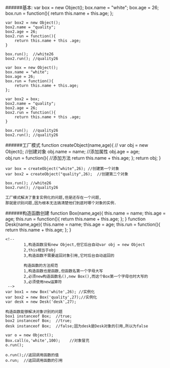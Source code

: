 ######基本:
    var box = new Object();
    box.name = "white";
    box.age = 26;
    box.run = function(){
    	return this.name + this.age;
    };

    var box2 = new Object();
    box2.name = "quality";
    box2.age = 26;
    box2.run = function(){
    	return this.name + this .age;
    }

    box.run();  //white26
    box2.run();	//quality26

    var box = new Object();
    box.name = "white";
    box.age = 26;
    box.run = function(){
    	return this.name + this.age;
    };

    var box2 = box;
    box2.name = "quality";
    box2.age = 26;
    box2.run = function(){
    	return this.name + this .age;
    }

    box.run();  //quality26
    box2.run();	//quality26
######工厂模式
    function createObject(name,age){  //
    	var obj = new Object();					//创建对象
    	obj.name = name;		//添加属性
    	obj.age = age;			
    	obj.run = function(){		//添加方法
    		return this.name + this.age;
    	};
    	return obj;
    }

    var box = createObject("white",26); //创建第一个对象
    var box2 = createObject("quality",26);  //创建第二个对象

    box.run(); //white26   
    box2.run(); //quality26

    工厂模式解决了重复实例化的问题,但是还存在一个问题,
    那就是识别问题,因为根本无法搞清楚他们到底时哪个对象的实例.
######构造函数创建
    function Box(name,age){
    	this.name = name;
    	this.age = age;
    	this.run = function(){
				return this.name + this.age;
    	};
    }
    function Desk(name,age){
    	this.name = name;
    	this.age = age;
    	this.run = function(){
				return this.name + this.age;
    	};
    }

    <!-- 
			1,构造函数没有new Object,但它后台自动var obj = new Object
			2,this相当于obj
			3,构造函数不需要返回对象引用,它时后台自动返回的
			
			构造函数的方法规范
			1,构造函数也是函数,但函数名第一个字母大写
			2,必须new构造函数名(),new Box(),而这个Box第一个字母也时大写的
			3,必须使用new运算符
     -->
    var box1 = new Box('white',26); //实例化
    var box2 = new Box('quality',27);//实例化
    var desk = new Desk('desk',27);

    构造函数能够解决对象识别的问题
    box1 instanceof Box;  //true;
    box2 instanceof Box;  //true;
    desk instanceof Box;  //false;因为desk是Desk对象的引用,所以为false

    var o = new Object();
    Box.call(o,'white',100);	//对象冒充
    o.run();

    o.run();//返回调用函数的值
    o.run;  //返回调用函数的引用



